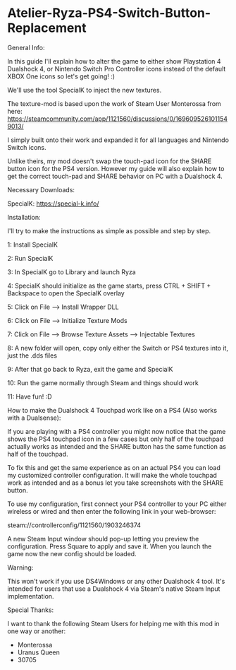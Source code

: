 # Atelier-Ryza-PS4-Switch-Button-Replacement

General Info:

In this guide I'll explain how to alter the game to either show Playstation 4 Dualshock 4, or Nintendo Switch Pro Controller icons instead of the default XBOX One icons so let's get going! :)

We'll use the tool SpecialK to inject the new textures.

The texture-mod is based upon the work of Steam User Monterossa from here: https://steamcommunity.com/app/1121560/discussions/0/1696095261011549013/

I simply built onto their work and expanded it for all languages and Nintendo Switch icons.

Unlike theirs, my mod doesn't swap the touch-pad icon for the SHARE button icon for the PS4 version. However my guide will also explain how to get the correct touch-pad and SHARE behavior on PC with a Dualshock 4.


Necessary Downloads:

SpecialK: https://special-k.info/


Installation:

I'll try to make the instructions as simple as possible and step by step.

1: Install SpecialK

2: Run SpecialK

3: In SpecialK go to Library and launch Ryza

4: SpecialK should initialize as the game starts, press CTRL + SHIFT + Backspace to open the SpecialK overlay

5: Click on File --> Install Wrapper DLL

6: Click on File --> Initialize Texture Mods

7: Click on File --> Browse Texture Assets --> Injectable Textures

8: A new folder will open, copy only either the Switch or PS4 textures into it, just the .dds files

9: After that go back to Ryza, exit the game and SpecialK

10: Run the game normally through Steam and things should work

11: Have fun! :D


How to make the Dualshock 4 Touchpad work like on a PS4 (Also works with a Dualsense):

If you are playing with a PS4 controller you might now notice that the game shows the PS4 touchpad icon in a few cases but only half of the touchpad actually works as intended and the SHARE button has the same function as half of the touchpad.

To fix this and get the same experience as on an actual PS4 you can load my customized controller configuration. It will make the whole touchpad work as intended and as a bonus let you take screenshots with the SHARE button.

To use my configuration, first connect your PS4 controller to your PC either wireless or wired and then enter the following link in your web-browser:

steam://controllerconfig/1121560/1903246374

A new Steam Input window should pop-up letting you preview the configuration. Press Square to apply and save it. When you launch the game now the new config should be loaded.

Warning:

This won't work if you use DS4Windows or any other Dualshock 4 tool. It's intended for users that use a Dualshock 4 via Steam's native Steam Input implementation.


Special Thanks:

I want to thank the following Steam Users for helping me with this mod in one way or another:

- Monterossa
- Uranus Queen
- 30705
